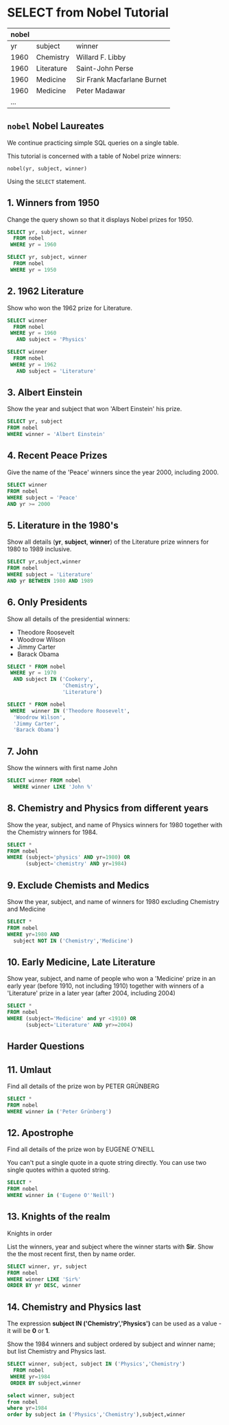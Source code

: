 # SELECT from Nobel Tutorial

| nobel |  |  |
| :--- | :--- | :--- |
| yr | subject | winner |
| 1960 | Chemistry | Willard F. Libby |
| 1960 | Literature | Saint-John Perse |
| 1960 | Medicine | Sir Frank Macfarlane Burnet |
| 1960 | Medicine | Peter Madawar |
| ... |  |  |

## `nobel` Nobel Laureates

We continue practicing simple SQL queries on a single table.

This tutorial is concerned with a table of Nobel prize winners:

```text
nobel(yr, subject, winner)
```

Using the `SELECT` statement.

## 1. Winners from 1950

Change the query shown so that it displays Nobel prizes for 1950.

```sql
SELECT yr, subject, winner
  FROM nobel
 WHERE yr = 1960
```

```sql
SELECT yr, subject, winner
  FROM nobel
 WHERE yr = 1950
```

## 2. 1962 Literature

Show who won the 1962 prize for Literature.

```sql
SELECT winner
  FROM nobel
 WHERE yr = 1960
   AND subject = 'Physics'
```

```sql
SELECT winner
  FROM nobel
 WHERE yr = 1962
   AND subject = 'Literature'
```

## 3. Albert Einstein

Show the year and subject that won 'Albert Einstein' his prize.

```sql
SELECT yr, subject
FROM nobel
WHERE winner = 'Albert Einstein'
```

## 4. Recent Peace Prizes

Give the name of the 'Peace' winners since the year 2000, including 2000.

```sql
SELECT winner
FROM nobel
WHERE subject = 'Peace'
AND yr >= 2000
```

## 5. Literature in the 1980's

Show all details \(**yr**, **subject**, **winner**\) of the Literature prize winners for 1980 to 1989 inclusive.

```sql
SELECT yr,subject,winner
FROM nobel
WHERE subject = 'Literature'
AND yr BETWEEN 1980 AND 1989
```

## 6. Only Presidents

Show all details of the presidential winners:

* Theodore Roosevelt
* Woodrow Wilson
* Jimmy Carter
* Barack Obama

```sql
SELECT * FROM nobel
 WHERE yr = 1970
  AND subject IN ('Cookery',
                  'Chemistry',
                  'Literature')
```

```sql
SELECT * FROM nobel
 WHERE  winner IN ('Theodore Roosevelt',
  'Woodrow Wilson',
  'Jimmy Carter',
  'Barack Obama')
```

## 7. John

Show the winners with first name John

```sql
SELECT winner FROM nobel
  WHERE winner LIKE 'John %'
```

## 8. Chemistry and Physics from different years

Show the year, subject, and name of Physics winners for 1980 together with the Chemistry winners for 1984.

```sql
SELECT *
FROM nobel
WHERE (subject='physics' AND yr=1980) OR
      (subject='chemistry' AND yr=1984)
```

## 9. Exclude Chemists and Medics

Show the year, subject, and name of winners for 1980 excluding Chemistry and Medicine

```sql
SELECT *
FROM nobel
WHERE yr=1980 AND
  subject NOT IN ('Chemistry','Medicine')
```

## 10. Early Medicine, Late Literature

Show year, subject, and name of people who won a 'Medicine' prize in an early year \(before 1910, not including 1910\) together with winners of a 'Literature' prize in a later year \(after 2004, including 2004\)

```sql
SELECT *
FROM nobel 
WHERE (subject='Medicine' and yr <1910) OR
      (subject='Literature' AND yr>=2004)
```

## Harder Questions

## 11. Umlaut

Find all details of the prize won by PETER GRÜNBERG

```sql
SELECT *
FROM nobel 
WHERE winner in ('Peter Grünberg')
```

## 12. Apostrophe

Find all details of the prize won by EUGENE O'NEILL

You can't put a single quote in a quote string directly. You can use two single quotes within a quoted string.

```sql
SELECT *
FROM nobel 
WHERE winner in ('Eugene O''Neill')
```

## 13. Knights of the realm

Knights in order

List the winners, year and subject where the winner starts with **Sir**. Show the the most recent first, then by name order.

```sql
SELECT winner, yr, subject
FROM nobel 
WHERE winner LIKE 'Sir%'
ORDER BY yr DESC, winner
```

## 14. Chemistry and Physics last

The expression **subject IN \('Chemistry','Physics'\)** can be used as a value - it will be **0** or **1**.

Show the 1984 winners and subject ordered by subject and winner name; but list Chemistry and Physics last.

```sql
SELECT winner, subject, subject IN ('Physics','Chemistry')
  FROM nobel
 WHERE yr=1984
 ORDER BY subject,winner
```

```sql
select winner, subject
from nobel
where yr=1984 
order by subject in ('Physics','Chemistry'),subject,winner
```

